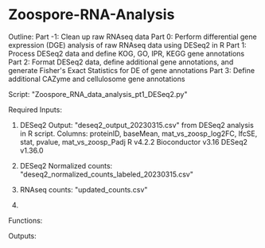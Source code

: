 # Zoospore-RNA-Analysis

Outline:
Part -1: Clean up raw RNAseq data
Part 0: Perform differential gene expression (DGE) analysis of raw RNAseq data using DESeq2 in R
Part 1: Process DESeq2 data and define KOG, GO, IPR, KEGG gene annotations
Part 2: Format DESeq2 data, define additional gene annotations, and generate Fisher's Exact Statistics for DE of gene annotations
Part 3: Define additional CAZyme and cellulosome gene annotations




Script: "Zoospore_RNA_data_analysis_pt1_DESeq2.py"

Required Inputs:
1) DESeq2 Output: "deseq2_output_20230315.csv" from DESeq2 analysis in R script.
Columns: proteinID, baseMean, mat_vs_zoosp_log2FC, lfcSE, stat, pvalue, mat_vs_zoosp_Padj
R v4.2.2
Bioconductor v3.16
DESeq2 v1.36.0

2) DESeq2 Normalized counts: "deseq2_normalized_counts_labeled_20230315.csv"

3) RNAseq counts: "updated_counts.csv"

4) 
Functions:

Outputs:

